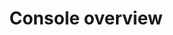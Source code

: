 ---
title: Console overview
slug: transaction-process
updated: 2020-12-20
category: operator-guides
ingress:
  This article introduces transaction processes as a concept, its parts,
  and how they define user interactions and order flows in your
  marketplace.
published: true
---